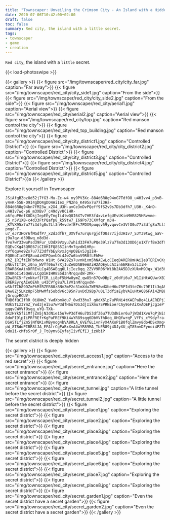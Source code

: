 ```yaml
---
title: "Townscaper: Unveiling the Crimson City - An Island with a Hidden Secret"
date: 2020-07-06T10:42:00+02:00
draft: false
toc: false
summary: Red city, the island with a little secret.
tags:
- townscaper
- game
- creation
---
```


`Red city`, the island with a `little` secret.

{{< load-photoswipe >}}

{{< gallery >}}
  {{< figure src="/img/townscaper/red_city/city_far.jpg" caption="Far away">}}
  {{< figure src="/img/townscaper/red_city/city_side1.jpg" caption="From the side">}}
  {{< figure src="/img/townscaper/red_city/city_side2.jpg" caption="From the side">}}
  {{< figure src="/img/townscaper/red_city/aerial1.jpg" caption="Aerial view">}}
  {{< figure src="/img/townscaper/red_city/aerial2.jpg" caption="Aerial view">}}
  {{< figure src="/img/townscaper/red_city/top.jpg" caption="Red manson control the city">}}
  {{< figure src="/img/townscaper/red_city/red_top_building.jpg" caption="Red manson control the city">}}
  {{< figure src="/img/townscaper/red_city/city_district1.jpg" caption="Controlled District">}}
  {{< figure src="/img/townscaper/red_city/city_district2.jpg" caption="Controlled District">}}
  {{< figure src="/img/townscaper/red_city/city_district3.jpg" caption="Controlled District">}}
  {{< figure src="/img/townscaper/red_city/city_district4.jpg" caption="Controlled District">}}
  {{< figure src="/img/townscaper/red_city/city_district5.jpg" caption="Controlled District">}}s
{{< /gallery >}}

Explore it yourself in Townscaper

```text
JSiAfgBZozOd52j7fG3-Mu-Zc-w4_ny9PV3Xc-884d6R8g94nG7TdfO8_u4HIvv4_p3vB-y4vK-55B-O9I4gDO4gDO4AiIex_PN2n6_K495x7u77i3Ha-884d6R8g94bn7fM23w_x2X4_U3H-uvCe3nDvPQeff9fS2v9s7Db3dfh7_U3H-_K4nD-u4HIv7wq-p6_m3XBv7_c49dyvUCiHR-a6fquPHefX8DkjIepEEyTmgIi4twQ8I6XTv7HR3f4xvLefgUEvUKinMHR825HRvvme-25_n5V1XB-c4d33FtPQafp8_k59tw7_I69Po73CXVfqr_m3H-_KYVX95x7u77i3dfg8u7Ll3nMvvdefEFs7PDX9puqqv59yvquvCe3VfO0u77i3dfg8u7Ll3d3nMv7bng9R0q_Nce39Lx8uPfW1f8s6_xW9FO7Td138qxqP_d3VfFcs7whidfXcs7Dk3dfp8u-pmgd-T-u7_eJY3HOr6fMGdfP7_x2d3dfh7_UXVfw7urq6rgjdfOUs77ijd3HIv7_SJY39twg_aaV-j9u7qv-d39Bwq_n8d3d-Tvo7wY33wuPsd39Fur_U3dX9Vxyu7whid33FH7uPQe39lz7u7Tm3d13OD6jo1XTrfBe3df97u7Ps3d39b96_M2d33wu7Db3d3X4u7_U3Ii38GR843IiXBHR8c4Ii3FHR8A5IiXKHR8k5dX9twg_IaNi4n0qu7rXfG7uvnd3H2u7_C3Iin6EQ8mnAiH-EQEvCKg45QRE67iCI0HIFQ8S5IinMv7qvdW1HRp-cVf0quve9Zs7u77Z3dfYbEyRvxJg4pOBEv5JgIiH-EQ8KoIinDFQ8uoAiHIFQovUOi4Jw7u6bnV9R0fLEhMw-shZ_IRIftIkPbMwno_W1Ht_6VA29Zs7uvnNixm5hNAEwLcCIeqDARER8mHAiIe8TEREvCKgIi45QBEREvLKg4BSRE6LljIez8urqq_2ZVfE9Pth8lp7CxuPR9tqPaFgdf96u7wYjIK69MAEE9x2AiX4AQEyTdAIi38EREP_JgIeFUAREPHKgIi3FFR8AJAiXKHRA6Tm3d13Or6jo-pNkvfIfIR_z0no_WVYf06u7rXjIuZeGDAB9eWAiH2AQEyLcAIin6EREv5JiIiH-ERAR8KoAinDFREvLCg4BSAEqq6LljIez8qq_2ZVV9R06fWi8b2AA5DJzXUkvM9Jqx_W1d3HtGR86FAinyCQ8eGAiIeYDAR8CHAi4pOQER8mHACIiH-ER8KoIi45QAEvLCgQ1HIHR8S5d3nMrqqvdW-2Mk-ZDw8RC5rFznNkvfIfIR_ii8pF5bMw8ymZ_qw85n57Qw9Bp7_z0dfi6u7_W1IiHtAQUwrXBIeGDAREvnBgIeYDAR8CHIi4pOAER8mHAiH-EREREyrgAIeOEAh_u4ICVfg8u7LlVV1nMrqqvdW-wSkfTCh89DZmPkMfRZER80z8NmZmP2c31mXdu7WE98wdXbeH6u7RPId3teZ6u79E1Ii3qARcwjWgIe9CERER8MGAiIePDAREPsBgIiX4AQEREP1Bg4NPAEQ84HAiXBBQoPHOiQV9dy7u6DkVVfpsqPZ_nJIkZ_sy3P_QzXUkPtIfjZmP2c39oXdu7_8wd33hu7_g0dX6lp7uPRNi4tKAEG9oFAiXvAQEPjBg49sREPsBg4FOAEyTdAIiIi4NPAEP_BgQ1XBHR8c4d33FrqqPQWV9lzq_kZVjvFzqq-BAw8Zj5LKz8pF5bMwMfs5ubdv6c395n7uvDd39Bp7u0LT3dfiaEybVAIuHtAQ86FAi4ZMBEvnJg4hNAEvxBgIeqDAybeAIU9yvREvCe395xqqvLWVV-jGrqqvRCUV-THB6fQCIfRR_0i8NmZ_YwdXbmXdu7_8wd33hu7_g0dX6lp7uPRNi4tKAEPaBg41LAEREPjJg49MBEPsBg4FOAEyTdAIewbEh_43d3XBrq_cYV1fQyqq6X0IQ-WUk5TLz3YmZ_Ywd3je15u7wP3dfH6u7DS3djIiXmu7SPRNioerCAy9oFAiXvAQEPjJgIePTAR8xGAi4FOAEREP1Ni4Nv7uqqP_VV9VxqqPHWVVfXEofDMw8HZR_MwdX6LIBkvoIfs5ub9qwd3nfu7_O0d3Hku7_z0d3noGRcvVNi4RrREveNi4ZsREvnNg4htREvxNi4pu7u6beVV1H-qqqvCWVVfOsqq_uYQ-TXk-5KzHYk5fiiMfjZm5jN3dNie15u7wP3dfH6u7DS3dfZ6u7TU3dNier6u7jW3d1Xvu7qPjNiQfPbEh_x2IiX4u7qP1B038qqqP_VVVfFsqPHW13FD6fzi8bIBkvoIfaZ_GwHbu7ev6EjgE55nYEG9OUMiTkHkGRU0LT3dp7Jq7u38W1d3Htu7qvedX8Zs7ivnd3VfY7u7LcA9pOg_mXVf8rqvCWfOs_u4fGFZ_0z3Y_YwIi6VnP-8doPI9lpIiPRFREfrKgPaFREf9Ki4wYR89sqq6DbVVfhDoq_UHQfwrqP_VfFs_cY9dyfra-DSA5TLfjZm5jNfQKivMBynog4bVA8RLA_6VEfGLivnFyX4AKoP1B0fqlZmvy8do4DSxXmg4TUA8tKAiPaBQ81rIiPjFREy3wg4LcAVVV-pW_8T8doPIBR8lJA_EFAfrCgPaBxXvA4wYR89MA_TbER89j4DJyXU_qT85nvDFynoi4PZT8VnP-8doIi-cMfs5rOf_J_Tt8ymv6EyfajIivfEfIJ_izHbiP
```

The secret district is deeply hidden

{{< gallery >}}
  {{< figure src="/img/townscaper/red_city/secret_access1.jpg" caption="Access to the red secret">}}
  {{< figure src="/img/townscaper/red_city/secret_entrance.jpg" caption="Here the secret entrance">}}
  {{< figure src="/img/townscaper/red_city/secret_entrance2.jpg" caption="Here the secret entrance">}}
  {{< figure src="/img/townscaper/red_city/secret_tunnel.jpg" caption="A little tunnel before the secret district">}}
  {{< figure src="/img/townscaper/red_city/secret_tunnel2.jpg" caption="A little tunnel before the secret district">}}
  {{< figure src="/img/townscaper/red_city/secret_place1.jpg" caption="Exploring the secret district">}}
  {{< figure src="/img/townscaper/red_city/secret_place2.jpg" caption="Exploring the secret district">}}
  {{< figure src="/img/townscaper/red_city/secret_place3.jpg" caption="Exploring the secret district">}}
  {{< figure src="/img/townscaper/red_city/secret_place4.jpg" caption="Exploring the secret district">}}
  {{< figure src="/img/townscaper/red_city/secret_place5.jpg" caption="Exploring the secret district">}}
  {{< figure src="/img/townscaper/red_city/secret_place6.jpg" caption="Exploring the secret district">}}
  {{< figure src="/img/townscaper/red_city/secret_place7.jpg" caption="Exploring the secret district">}}
  {{< figure src="/img/townscaper/red_city/secret_place8.jpg" caption="Exploring the secret district">}}
  {{< figure src="/img/townscaper/red_city/secret_garden1.jpg" caption="Even the secret district have a secret garden">}}
  {{< figure src="/img/townscaper/red_city/secret_garden2.jpg" caption="Even the secret district have a secret garden">}}
{{< /gallery >}}
